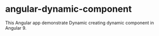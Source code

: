 # angular-dynamic-component
This Angular app demonstrate Dynamic creating dynamic component in Angular 9.
